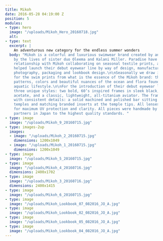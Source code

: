 ```yaml
---
title: Mikoh
date: 2016-05-28 04:19:00 Z
position: 5
modules:
- type: hero
  image: "/uploads/Mikoh_Hero_20160718.jpg"
  alt: 
- type: text
  excerpt: |
    An adventurous new category for the endless summer wonders
  body: "Mikoh is a colorful and luxurious swimwear brand created by and inspired
    by the lives of sister duo Oleema and Kalani Miller. Paradise have a longstanding
    relationship with Mikoh collaborating on seasonal textile prints, and in 2015
    helped launch their debut eyewear line by way of design, manufacturing, product
    photography, packaging and lookbook design.\n\nSeasonally we draw inspiration
    for the swim prints from what is the essence of the Mikoh brand: the textures,
    patterns, colors and beautiful nuances of the ocean and flora found in an eternally
    aquatic lifestyle.\n\nFor the introduction of their debut eyewear line we created
    three unique styles: two bold, 60’s inspired frames in sleek black, kelp and sand
    acetate, and a classic, lightweight, all-titanium aviator. The frames were unified
    with consistent details: a solid machined and polished bar sitting low on the
    temples and matching branded inserts at the temple tips. All lenses are polarized
    for maximum UV protection and clarity. All pieces were handmade by our manufacturing
    partners in Japan to the highest quality standards. "
- type: image
  image: "/uploads/Mikoh_9_20160715.jpg"
- type: images-2up
  images:
  - image: "/uploads/Mikoh_2_20160715.jpg"
    dimensions: 1200x1049
  - image: "/uploads/Mikoh_1_20160715.jpg"
    dimensions: 1200x1049
- type: image
  image: "/uploads/Mikoh_5_20160715.jpg"
- type: image
  image: "/uploads/Mikoh_4_20160716.jpg"
  dimensions: 2400x1702
- type: image
  image: "/uploads/Mikoh_3_20160716.jpg"
  dimensions: 2400x1415
- type: image
  image: "/uploads/Mikoh_6_20160715.jpg"
- type: image
  image: "/uploads/Mikoh_Lookbook_07_082016_JO_A.jpg"
- type: image
  image: "/uploads/Mikoh_Lookbook_02_082016_JO_A.jpg"
- type: image
  image: "/uploads/Mikoh_Lookbook_05_082016_JO_A.jpg"
- type: image
  image: "/uploads/Mikoh_Lookbook_04_082016_JO_A.jpg"
---
```


